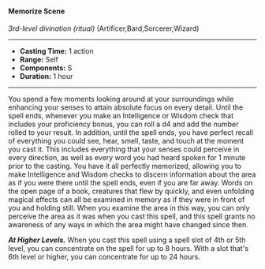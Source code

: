 #### Memorize Scene
*3rd-level divination* *(ritual)* (Artificer,Bard,Sorcerer,Wizard)
___
- **Casting Time:** 1 action
- **Range:** Self
- **Components:** S
- **Duration:** 1 hour
---
You spend a few moments looking around at your
surroundings while enhancing your senses to attain
absolute focus on every detail. Until the spell ends,
whenever you make an Intelligence or Wisdom
check that includes your proficiency bonus, you can
roll a d4 and add the number rolled to your result.
In addition, until the spell ends, you have perfect
recall of everything you could see, hear, smell, taste,
and touch at the moment you cast it. This includes
everything that your senses could perceive in every
direction, as well as every word you had heard
spoken for 1 minute prior to the casting.
You have it all perfectly memorized, allowing you
to make Intelligence and Wisdom checks to discern
information about the area as if you were there until
the spell ends, even if you are far away. Words on
the open page of a book, creatures that flew by
quickly, and even unfolding magical effects can all
be examined in memory as if they were in front of
you and holding still. When you examine the area in
this way, you can only perceive the area as it was
when you cast this spell, and this spell grants no
awareness of any ways in which the area might have
changed since then.

***At Higher Levels.***  When you cast this spell using
a spell slot of 4th or 5th level, you can concentrate
on the spell for up to 8 hours. With a slot that's 6th
level or higher, you can concentrate for up to 24
hours.
